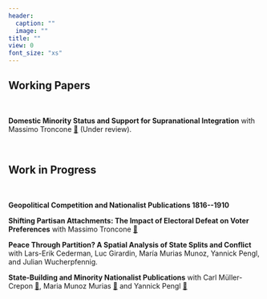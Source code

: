 ```yaml
---
header:
  caption: ""
  image: ""
title: ""
view: 0
font_size: "xs"
---
```


## Working Papers
&nbsp;

<!-- [Domestic Minority Status and Support for Supranational Integration](/repo_ignore/minority_eu_support/) -->
 **Domestic Minority Status and Support for Supranational Integration**
 with Massimo Troncone [&#128279;](https://www.massimotroncone.com/) (Under review).

&nbsp;

## Work in Progress
&nbsp;

<!-- [Geopolitical Competition and Cultural Nationalism](/repo_ignore/war_nationalism/) -->
 **Geopolitical Competition and Nationalist Publications 1816--1910**

<!-- [Jumping Ship or on the Bandwagon? The Effect of Electoral Defeat on Party Preferences](/repo_ignore/polls_support/) -->
 **Shifting Partisan Attachments: The Impact of Electoral Defeat on Voter Preferences** 
 with Massimo Troncone [&#x1F517;](https://www.massimotroncone.com/)

 **Peace Through Partition? A Spatial Analysis of State Splits and Conflict** 
 with Lars-Erik Cederman, Luc Girardin, María Murias Munoz, Yannick Pengl, and Julian Wucherpfennig.

<!--[State-Building and Minority Nationalist Publications](/repo_ignore/railways_cultural/) -->
 **State-Building and Minority Nationalist Publications** 
 with Carl Müller-Crepon [&#128279;](https://carlmueller-crepon.org/), Maria Munoz Murias [&#128279;](https://icr.ethz.ch/people/munoz/) and Yannick Pengl [&#128279;](https://yannickpengl.com/)